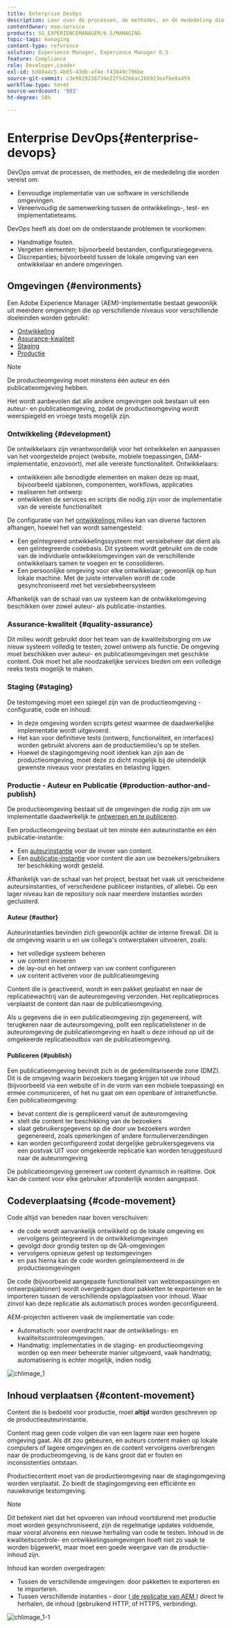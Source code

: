 ```yaml
---
title: Enterprise DevOps
description: Leer over de processen, de methodes, en de mededeling die worden vereist om plaatsing te verlichten en samenwerking te vereenvoudigen.
contentOwner: msm-service
products: SG_EXPERIENCEMANAGER/6.5/MANAGING
topic-tags: managing
content-type: reference
solution: Experience Manager, Experience Manager 6.5
feature: Compliance
role: Developer,Leader
exl-id: bd80a4c5-4b65-43db-af4e-f43849c796be
source-git-commit: c3e9029236734e22f5d266ac26b923eafbe0a459
workflow-type: tm+mt
source-wordcount: '983'
ht-degree: 58%

---
```


# Enterprise DevOps{#enterprise-devops}

DevOps omvat de processen, de methodes, en de mededeling die worden vereist om:

* Eenvoudige implementatie van uw software in verschillende omgevingen.
* Vereenvoudig de samenwerking tussen de ontwikkelings-, test- en implementatieteams.

DevOps heeft als doel om de onderstaande problemen te voorkomen:

* Handmatige fouten.
* Vergeten elementen; bijvoorbeeld bestanden, configuratiegegevens.
* Discrepanties; bijvoorbeeld tussen de lokale omgeving van een ontwikkelaar en andere omgevingen.

## Omgevingen {#environments}

Een Adobe Experience Manager (AEM)-implementatie bestaat gewoonlijk uit meerdere omgevingen die op verschillende niveaus voor verschillende doeleinden worden gebruikt:

* [Ontwikkeling](#development)
* [Assurance-kwaliteit](#quality-assurance)
* [Staging](#staging)
* [Productie](#production-author-and-publish)

>[!NOTE]
>
>De productieomgeving moet minstens één auteur en één publicatieomgeving hebben.
>
>Het wordt aanbevolen dat alle andere omgevingen ook bestaan uit een auteur- en publicatieomgeving, zodat de productieomgeving wordt weerspiegeld en vroege tests mogelijk zijn.

### Ontwikkeling {#development}

De ontwikkelaars zijn verantwoordelijk voor het ontwikkelen en aanpassen van het voorgestelde project (website, mobiele toepassingen, DAM-implementatie, enzovoort), met alle vereiste functionaliteit. Ontwikkelaars:

* ontwikkelen alle benodigde elementen en maken deze op maat, bijvoorbeeld sjablonen, componenten, workflows, applicaties
* realiseren het ontwerp
* ontwikkelen de services en scripts die nodig zijn voor de implementatie van de vereiste functionaliteit

De configuratie van het [ ontwikkelings ](/help/sites-developing/best-practices.md) milieu kan van diverse factoren afhangen, hoewel het van wordt samengesteld:

* Een geïntegreerd ontwikkelingssysteem met versiebeheer dat dient als een geïntegreerde codebasis. Dit systeem wordt gebruikt om de code van de individuele ontwikkelomgevingen van de verschillende ontwikkelaars samen te voegen en te consolideren.
* Een persoonlijke omgeving voor elke ontwikkelaar; gewoonlijk op hun lokale machine. Met de juiste intervallen wordt de code gesynchroniseerd met het versiebeheersysteem

Afhankelijk van de schaal van uw systeem kan de ontwikkelomgeving beschikken over zowel auteur- als publicatie-instanties.

### Assurance-kwaliteit {#quality-assurance}

Dit milieu wordt gebruikt door het team van de kwaliteitsborging om [ ](/help/sites-developing/test-plan.md) uw nieuw systeem volledig te testen; zowel ontwerp als functie. De omgeving moet beschikken over auteur- en publicatieomgevingen met geschikte content. Ook moet het alle noodzakelijke services bieden om een volledige reeks tests mogelijk te maken.

### Staging {#staging}

De testomgeving moet een spiegel zijn van de productieomgeving - configuratie, code en inhoud:

* In deze omgeving worden scripts getest waarmee de daadwerkelijke implementatie wordt uitgevoerd.
* Het kan voor definitieve tests (ontwerp, functionaliteit, en interfaces) worden gebruikt alvorens aan de productiemilieu&#39;s op te stellen.
* Hoewel de stagingomgeving nooit identiek kan zijn aan de productieomgeving, moet deze zo dicht mogelijk bij de uiteindelijk gewenste niveaus voor prestaties en belasting liggen.

### Productie - Auteur en Publicatie {#production-author-and-publish}

De productieomgeving bestaat uit de omgevingen die nodig zijn om uw implementatie daadwerkelijk te [ontwerpen en te publiceren](/help/sites-authoring/author.md#concept-of-authoring-and-publishing).

Een productieomgeving bestaat uit ten minste één auteurinstantie en één publicatie-instantie:

* Een [auteurinstantie](#author) voor de invoer van content.
* Een [publicatie-instantie](#publish) voor content die aan uw bezoekers/gebruikers ter beschikking wordt gesteld.

Afhankelijk van de schaal van het project, bestaat het vaak uit verscheidene auteursinstanties, of verscheidene publiceer instanties, of allebei. Op een lager niveau kan de repository ook naar meerdere instanties worden geclusterd.

#### Auteur {#author}

Auteurinstanties bevinden zich gewoonlijk achter de interne firewall. Dit is de omgeving waarin u en uw collega&#39;s ontwerptaken uitvoeren, zoals:

* het volledige systeem beheren
* uw content invoeren
* de lay-out en het ontwerp van uw content configureren
* uw content activeren voor de publicatieomgeving

Content die is geactiveerd, wordt in een pakket geplaatst en naar de replicatiewachtrij van de auteuromgeving verzonden. Het replicatieproces verplaatst de content dan naar de publicatieomgeving.

Als u gegevens die in een publicatieomgeving zijn gegenereerd, wilt terugkeren naar de auteursomgeving, pollt een replicatielistener in de auteuromgeving de publicatieomgeving en haalt u deze inhoud op uit de omgekeerde replicatieoutbox van de publicatieomgeving.

#### Publiceren {#publish}

Een publicatieomgeving bevindt zich in de gedemilitariseerde zone (DMZ). Dit is de omgeving waarin bezoekers toegang krijgen tot uw inhoud (bijvoorbeeld via een website of in de vorm van een mobiele toepassing) en ermee communiceren, of het nu gaat om een openbare of intranetfunctie. Een publicatieomgeving:

* bevat content die is gerepliceerd vanuit de auteuromgeving
* stelt die content ter beschikking van de bezoekers
* slaat gebruikersgegevens op die door uw bezoekers worden gegenereerd, zoals opmerkingen of andere formulierverzendingen
* kan worden geconfigureerd zodat dergelijke gebruikersgegevens via een postvak UIT voor omgekeerde replicatie kan worden teruggestuurd naar de auteuromgeving

De publicatieomgeving genereert uw content dynamisch in realtime. Ook kan de content voor elke gebruiker afzonderlijk worden aangepast.

## Codeverplaatsing {#code-movement}

Code altijd van beneden naar boven verschuiven:

* de code wordt aanvankelijk ontwikkeld op de lokale omgeving en vervolgens geïntegreerd in de ontwikkelomgevingen
* gevolgd door grondig testen op de QA-omgevingen
* vervolgens opnieuw getest op testomgevingen
* en pas hierna kan de code worden geïmplementeerd in de productieomgevingen

De code (bijvoorbeeld aangepaste functionaliteit van webtoepassingen en ontwerpsjablonen) wordt overgedragen door pakketten te exporteren en te importeren tussen de verschillende opslagplaatsen voor inhoud. Waar zinvol kan deze replicatie als automatisch proces worden geconfigureerd.

AEM-projecten activeren vaak de implementatie van code:

* Automatisch: voor overdracht naar de ontwikkelings- en kwaliteitscontroleomgevingen.
* Handmatig: implementaties in de staging- en productieomgeving worden op een meer beheerste manier uitgevoerd, vaak handmatig; automatisering is echter mogelijk, indien nodig.

![ chlimage_1 ](assets/chlimage_1.png)

## Inhoud verplaatsen {#content-movement}

Content die is bedoeld voor productie, moet **altijd** worden geschreven op de productieauteurinstantie.

Content mag geen code volgen die van een lagere naar een hogere omgeving gaat. Als dit zou gebeuren, en auteurs content maken op lokale computers of lagere omgevingen en de content vervolgens overbrengen naar de productieomgeving, is de kans groot dat er fouten en inconsistenties ontstaan.

Productiecontent moet van de productieomgeving naar de stagingomgeving worden verplaatst. Zo biedt de stagingomgeving een efficiënte en nauwkeurige testomgeving.

>[!NOTE]
>
>Dit betekent niet dat het opvoeren van inhoud voortdurend met productie moet worden gesynchroniseerd, zijn de regelmatige updates voldoende, maar vooral alvorens een nieuwe herhaling van code te testen. Inhoud in de kwaliteitscontrole- en ontwikkelingsomgevingen hoeft niet zo vaak te worden bijgewerkt, maar moet een goede weergave van de productie-inhoud zijn.

Inhoud kan worden overgedragen:

* Tussen de verschillende omgevingen: door pakketten te exporteren en te importeren.
* Tussen verschillende instanties - door ([ de replicatie van AEM ](/help/sites-deploying/replication.md)) direct te herhalen, de inhoud (gebruikend HTTP, of HTTPS, verbinding).

![ chlimage_1-1 ](assets/chlimage_1-1.png)
